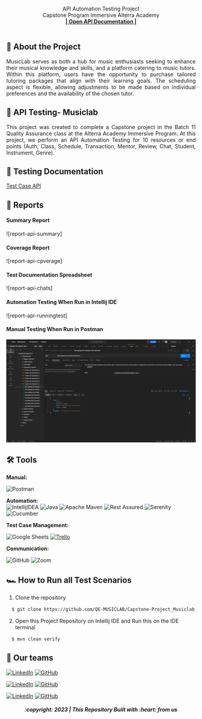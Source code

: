  <p align="center">
    API Automation Testing Project
    <br />
    Capstone Program Immersive Alterra Academy
    <br />
    <a href="https://app.swaggerhub.com/apis-docs/KHARISMAJANUAR/MusicLab-API/1.0.0#/"><strong>| Open API Documentation |</strong></a>
    <br />
    <br />
  </p>
</div>

## 📑 About the Project

<p align="justify">MusicLab serves as both a hub for music enthusiasts seeking to enhance their musical knowledge and skills, and a platform catering to music tutors. Within this platform, users have the opportunity to purchase tailored tutoring packages that align with their learning goals. The scheduling aspect is flexible, allowing adjustments to be made based on individual preferences and the availability of the chosen tutor.</p>

## 📑 API Testing- Musiclab

<p align="justify">This project was created to complete a Capstone project in the Batch 11 Quality Assurance class at the Alterra Academy Immersive Program. At this project, we perform an API Automation Testing for 10 resources or end points (Auth, Class, Schedule, Transaction, Mentor, Review, Chat, Student, Instrument, Genre).</p>

## 📓 Testing Documentation
[Test Case API](https://docs.google.com/spreadsheets/d/185Qn1yxGnA07ykqQgy-a-yg5tzb96CdhEZV-e_JqXsQ/edit#gid=0)

## 📝 Reports


#### Summary Report
![report-api-summary]

#### Coverage Report
![report-api-cpverage]

#### Test Documentation Spreadsheet
![report-api-chats]

#### Automation Testing When Run in Intellij IDE
![report-api-runningtest]

#### Manual Testing When Run in Postman
![report-api-runningtest](https://github.com/ProjectBengcall/API-Testing/blob/master/img/test%20runing%20snippet%20on%20postman.png)

## 🛠 Tools
**Manual:**

![Postman](https://img.shields.io/badge/Postman-FF6C37?style=for-the-badge&logo=postman&logoColor=white)

**Automation:**  
![IntellijIDEA](https://img.shields.io/badge/IntelliJIDEA-000000.svg?style=for-the-badge&logo=intellij-idea&logoColor=white)
![Java](https://img.shields.io/badge/java-%23ED8B00.svg?style=for-the-badge&logo=java&logoColor=white)
![Apache Maven](https://img.shields.io/badge/Apache%20Maven-C71A36?style=for-the-badge&logo=Apache%20Maven&logoColor=white)
![Rest Assured](https://img.shields.io/badge/-rest%20assured-000000?style=for-the-badge&logo=rest-assured&logoColor=black)
![Serenity](https://img.shields.io/badge/-serenity-16a67a?style=for-the-badge&logo=serenity&logoColor=black)
![Cucumber](https://img.shields.io/badge/-cucumber-4bc47b?style=for-the-badge&logo=cucumber&logoColor=black)

**Test Case Management:**  

![Google Sheets](https://img.shields.io/badge/-Google%20sheets-4bc47b?style=for-the-badge&logoColor=black)
[![Trello](https://img.shields.io/badge/Trello-%23026AA7.svg?style=for-the-badge&logo=Trello&logoColor=white)](https://trello.com/b/x4mtkPka/cookit)

**Communication:**  

![GitHub](https://img.shields.io/badge/github%20Project-%23121011.svg?style=for-the-badge&logo=github&logoColor=white)
![Zoom](https://img.shields.io/badge/Zoom-2D8CFF?style=for-the-badge&logo=zoom&logoColor=white)

## 🏎️ How to Run all Test Scenarios

1. Clone the repository
```bash
  $ git clone https://github.com/QE-MUSICLAB/Capstone-Project_Musiclab_Kelompok_B.git
```
2. Open  this Project Repository on Intellij IDE and Run this on the IDE terminal

```bash
  $ mvn clean verify
```


## 📱 Our teams

  [![LinkedIn](https://img.shields.io/badge/-Rolando%20Tigor-white?style=for-the-badge&logo=linkedin&logoColor=blue)](https://www.linkedin.com/in/rolando-tigor-b02565173)
  [![GitHub](https://img.shields.io/badge/-RolandoTigor-white?style=for-the-badge&logo=github&logoColor=black)](https://github.com/tigorrr4/)

  [![LinkedIn](https://img.shields.io/badge/-MKhairul%20Fahmi-white?style=for-the-badge&logo=linkedin&logoColor=blue)](https://www.linkedin.com/in/mkhairul-fahmi-rasyidin-0723411ba)
  [![GitHub](https://img.shields.io/badge/-MKhairulFahmi-white?style=for-the-badge&logo=github&logoColor=black)](https://github.com/sultanjoss/)

  [![LinkedIn](https://img.shields.io/badge/-Mayanda%20Kartika-white?style=for-the-badge&logo=linkedin&logoColor=blue)](https://www.linkedin.com/in/mayanda-k-1718901a6)
  [![GitHub](https://img.shields.io/badge/-MayandaKartika-white?style=for-the-badge&logo=github&logoColor=black)](https://github.com/mayyanddaa/)



<h5>
<p align="center">:copyright: 2023 | This Repository Built with :heart: from us</p>
</h5>
